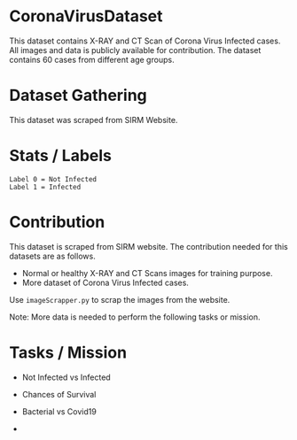 # CoronaVirusDataset
This dataset contains X-RAY and CT Scan of Corona Virus Infected cases.
All images and data is publicly available for contribution. The dataset contains 60 cases from different age groups.

# Dataset Gathering
This dataset was scraped from SIRM Website.

# Stats / Labels
```
Label 0 = Not Infected
Label 1 = Infected
```

# Contribution

This dataset is scraped from SIRM website. 
The contribution needed for this datasets are as follows.

* Normal or healthy X-RAY and CT Scans images for training purpose.
* More dataset of Corona Virus Infected cases.

Use ```imageScrapper.py``` to scrap the images from the website. 

Note: More data is needed to perform the following tasks or mission.

# Tasks / Mission

* Not Infected vs Infected
* Chances of Survival
* Bacterial vs Covid19


* 

